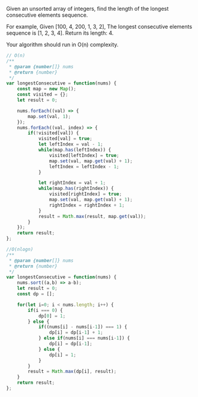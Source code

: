 Given an unsorted array of integers, find the length of the longest consecutive elements sequence.

For example,
Given [100, 4, 200, 1, 3, 2],
The longest consecutive elements sequence is [1, 2, 3, 4]. Return its length: 4.

Your algorithm should run in O(n) complexity.

```js
// O(n)
/**
 * @param {number[]} nums
 * @return {number}
 */
var longestConsecutive = function(nums) {
    const map = new Map();
    const visited = {};
    let result = 0;

    nums.forEach((val) => {
        map.set(val, 1);
    });
    nums.forEach((val, index) => {
        if(!visited[val]) {
            visited[val] = true;
            let leftIndex = val - 1;
            while(map.has(leftIndex)) {
                visited[leftIndex] = true;
                map.set(val, map.get(val) + 1);
                leftIndex = leftIndex - 1;
            }

            let rightIndex = val + 1;
            while(map.has(rightIndex)) {
                visited[rightIndex] = true;
                map.set(val, map.get(val) + 1);
                rightIndex = rightIndex + 1;
            }
            result = Math.max(result, map.get(val));
        }
    });
    return result;
};

//O(nlogn)
/**
 * @param {number[]} nums
 * @return {number}
 */
var longestConsecutive = function(nums) {
    nums.sort((a,b) => a-b);
    let result = 0;
    const dp = [];

    for(let i=0; i < nums.length; i++) {
        if(i === 0) {
            dp[0] = 1;
        } else {
            if((nums[i] - nums[i-1]) === 1) {
                dp[i] = dp[i-1] + 1;
            } else if(nums[i] === nums[i-1]) {
                dp[i] = dp[i-1];
            } else {
                dp[i] = 1;
            }
        }
        result = Math.max(dp[i], result);
    }
    return result;
};
```
